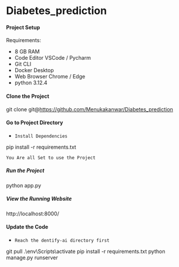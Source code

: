 # Diabetes_prediction
####  Project Setup
Requirements:<br>
- 8 GB RAM<br>
- Code Editor VSCode / Pycharm<br>
- Git CLI<br>
- Docker Desktop<br>
- Web Browser Chrome / Edge<br>
- python 3.12.4<br>
  
#### Clone the Project

git clone git@https://github.com/Menukakanwar/Diabetes_prediction


#### Go to Project Directory



- `Install Dependencies`<br>

pip install -r requirements.txt


`You Are all Set to use the Project`<br>


##### Run the Project

python app.py 


##### View the Running Website

http://localhost:8000/


#### Update the Code
- `Reach the dentify-ai directory first`<br>


git pull
.\env\Scripts\activate
pip install -r requirements.txt
python manage.py runserver
```
